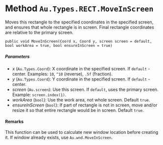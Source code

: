 # Method `Au.Types.RECT.MoveInScreen`

Moves this rectangle to the specified coordinates in the specified screen, and ensures that whole rectangle is in screen. Final rectangle coordinates are relative to the primary screen.

```
public void MoveInScreen(Coord x, Coord y, screen screen = default, bool workArea = true, bool ensureInScreen = true)
```

##### Parameters

- *x*  (`Au.Types.Coord`):
    X coordinate in the specified screen. If `default` - center. Examples: `10`, `^10` (reverse), `.5f` (fraction).
- *y*  (`Au.Types.Coord`):
    Y coordinate in the specified screen. If `default` - center.
- *screen*  (`Au.screen`):
    Use this screen. If `default`, uses the primary screen. Example: `screen.index(1)`.
- *workArea*  (`bool`):
    Use the work area, not whole screen. Default `true`.
- *ensureInScreen*  (`bool`):
    If part of rectangle is not in screen, move and/or resize it so that entire rectangle would be in screen. Default `true`.

#### Remarks

This function can be used to calculate new window location before creating it. If window already exists, use `Au.wnd.MoveInScreen`.